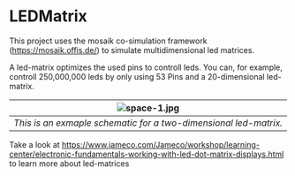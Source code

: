 # LEDMatrix

This project uses the mosaik co-simulation framework (https://mosaik.offis.de/) to simulate multidimensional led matrices.

A led-matrix optimizes the used pins to controll leds. You can, for example, controll 250,000,000 leds by only using 53 Pins and a 20-dimensional led-matrix.

| ![space-1.jpg](https://www.jameco.com/Jameco/workshop/learning-center/electronic-fundamentals-working-with-led-dot-matrix-displays-fig3.jpg) | 
|:--:| 
| *This is an exmaple schematic for a two-dimensional led-matrix.* |

Take a look at https://www.jameco.com/Jameco/workshop/learning-center/electronic-fundamentals-working-with-led-dot-matrix-displays.html to learn more about led-matrices
